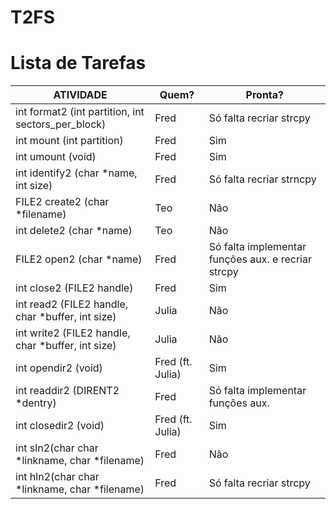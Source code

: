 # T2FS #

# Lista de Tarefas #

| ATIVIDADE                                          | Quem?      | Pronta? |
| -------------------------------------------------- | ---------- | ------- |
| int format2 (int partition, int sectors_per_block) | Fred | Só falta recriar strcpy |
| int mount (int partition) | Fred | Sim |
| int umount (void) | Fred | Sim |
| int identify2 (char *name, int size) | Fred | Só falta recriar strncpy |
| FILE2 create2 (char *filename) | Teo | Não |
| int delete2 (char *name) | Teo | Não |
| FILE2 open2 (char *name) | Fred | Só falta implementar funções aux. e recriar strcpy |
| int close2 (FILE2 handle) | Fred | Sim |
| int read2 (FILE2 handle, char *buffer, int size) | Julia | Não |
| int write2 (FILE2 handle, char *buffer, int size) | Julia | Não |
| int opendir2 (void) | Fred (ft. Julia) | Sim |
| int readdir2 (DIRENT2 *dentry) | Fred | Só falta implementar funções aux. |
| int closedir2 (void) | Fred (ft. Julia) | Sim |
| int sln2(char char *linkname, char *filename) | Fred | Não |
| int hln2(char char *linkname, char *filename) | Fred | Só falta recriar strcpy |

